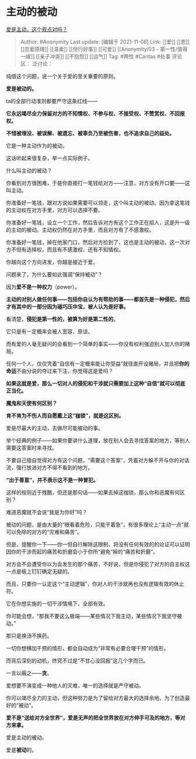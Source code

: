 # 主动的被动
[爱是主动，这个观点对吗？](https://www.zhihu.com/question/29139583/answer/2206995808)

> Author: #Anonymity
> Last update: [编辑于 2021-11-08]
> Link: [[爱]] [[恩]] [[恋爱原理]] [[温柔]] [[但行好事]] [[可爱]] [[Anonymity/03 - 第一性/值得一嫁]] [[亲子冲突]] [[不抱怨]] [[运气]]
> Tag: #两性 #Caritas #处事
> 评论区：
> 泛讨论：

纯借这个问题，说一个关于爱的至关重要的原则。

**爱是被动的。**

ta的全部行动准则都要严守这条红线——

**它永远竭尽全力保留对方的不知情权、不参与权、不接受权、不赞赏权、不回报权。**

**不惜被埋没、被误解、被遗忘、被辜负乃至被伤害，也不追求自己的益处。**

它是一种主动作为的被动。

这话听起来很复杂，举一点实际例子。

什么叫主动的被动？

你看到对方很困难，于是你直接打一笔钱给对方——注意，对方没有开口要——这叫主动。

你准备好一笔钱，跟对方说如果需要可以领走，这个叫主动的被动。因为拿这笔钱的主动权在对方手里，对方可以选择不要。

你准备好一笔钱，设立一个工作，然后告诉对方有这个工作正在招人，这是升一级的主动的被动。主动权仍然在对方手里，而且对方有了不感激权。

你准备好一笔钱，掉在他家门口，然后对方捡到了，这也是主动的被动，这一次对方不但有选择权，而且有不感激权、还有不知情权。

你越向这个方向进发，你越是接近于爱。

问题来了，为什么要如此强调“保持被动”？

因为**爱不是一种权力**（power）。

**主动的对别人做任何事——包括你自认为有帮助的事——都首先是一种侵犯，然后才有其中的一部分因为碰巧压中宝，被人认为是好事。**

看清楚，**侵犯是第一性的，被算为好是第二性的**。

它只是有一定概率会被人宽容，原谅。

而有爱的人毫无疑问的会看到一个简单的事实——你没有权利强迫别人加入你的赌局。

任何一个人，仅仅凭着“自信有一定概率能让你受益”就径直开设赌局，并且把**你的命运**不由分说的夺过来下注，你觉得这是爱吗？

**如果这就是爱，那么一切对人的侵犯和干涉就只需要加上这种“自信”就可以彻底正当化。**

**魔鬼和天使有何区别？**

**肯不肯为不伤人而自愿戴上这“枷锁”，就是这区别。**

爱是尽最大的主动，去做尽可能被动的事。

举个经典的例子——如果你要讲什么道理，放在别人会去寻找答案的地方，等别人需要这答案时来寻找。

不要自己擅自觉得对方有这个问题，“需要这个答案”，凭着对方躲不开与你的对话流，强行放进对方不得不看到的地方。

**“出于善意”，并不表示这不是一种冒犯。**

这样的规则近于残酷，但还是那句话——如果去掉这枷锁，那么你和恶魔有何区别？

难道恶魔就不会说“我是为你好”吗？

被动的问题，是由大量的“眼看着危险，只能干着急”，有很多理论上“主动一点”就可以免除的对方的“灾难和痛苦”。

但是，提醒你一下——你一但自行解除这限制，将没有任何有效的的论证可以证明因你的干涉而起的痛苦和折磨会小于你所“避免”掉的“痛苦和折磨”。

对方会不会遭受你以为会发生的那个痛苦，不好说，但是你侵犯了对方的自主权这一点是板上钉钉确定无疑的。

而且，只要你一认定这个“主动逻辑”，你对人的干涉就再也没有逻辑有效的休止符。

它在你想实施的一切干涉情境下，全部有效。

你可能会想，“那我不要这么极端——某些情况下我主动，某些情况下我坚守被动。”

那只是换汤不换药。

一切你想横加干预的情形，都会自动成为“非常有必要合理干预”的情形。

而背后深刻的动机，终究不过是“不甘心没回报”这几个字而已。

一言以蔽之——**贪**。

爱想要不演变成一种他人的灾难，唯一的选择就是严守被动。

你可以竭尽全力的主动，但这种努力是为了留给对方最大的选择余地，为了创造最好的“被动”。

**爱不是“送给对方全世界”，爱是无声的把全世界放在对方伸手可及的地方，等对方来拿。**

爱是主动的被动。

爱是**被动**的。
